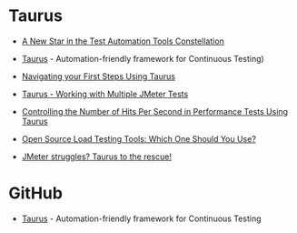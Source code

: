 # Taurus

* [A New Star in the Test Automation Tools Constellation](https://www.blazemeter.com/blog/taurus-new-star-test-automation-tools-constellation)
* [Taurus](http://gettaurus.org/) - Automation-friendly framework for Continuous Testing)

* [Navigating your First Steps Using Taurus](https://www.blazemeter.com/blog/navigating-your-first-steps-using-taurus)

* [Taurus - Working with Multiple JMeter Tests](https://www.blazemeter.com/blog/taurus-working-multiple-jmeter-tests)

* [Controlling the Number of Hits Per Second in Performance Tests Using Taurus](https://www.blazemeter.com/blog/controlling-number-hits-second-performance-tests-using-taurus)

* [Open Source Load Testing Tools: Which One Should You Use?](https://www.blazemeter.com/blog/open-source-load-testing-tools-which-one-should-you-use)

* [JMeter struggles? Taurus to the rescue!](http://www.abstracta.us/2015/09/07/introduction-to-taurus-an-alternative-to-jmeter/)



# GitHub
* [Taurus](https://github.com/Blazemeter/taurus) - Automation-friendly framework for Continuous Testing 

